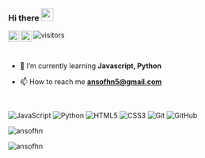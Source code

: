### Hi there <img src="https://media.giphy.com/media/hvRJCLFzcasrR4ia7z/giphy.gif" width="25px">

<a href="https://www.instagram.com/ansofhn/">
  <img align="left" alt="Ansofhn Instagram" width="22px" src="https://raw.githubusercontent.com/hussainweb/hussainweb/main/icons/instagram.png" />
</a>
<a href="https://www.linkedin.com/in/ansofhn">
  <img align="left" alt="Ansofhn LinkedIN" width="22px" src="https://raw.githubusercontent.com/peterthehan/peterthehan/master/assets/linkedin.svg" />
</a>

![visitors](https://visitor-badge.glitch.me/badge?page_id=ansofhn)

<br />


- 🌱 I’m currently learning **Javascript, Python**

- 📫 How to reach me **ansofhn5@gmail.com**

<br />

![JavaScript](https://img.shields.io/badge/-JavaScript-black?style=flat-square&logo=javascript)
![Python](https://img.shields.io/badge/-Python-black?style=flat-square&logo=Python)
![HTML5](https://img.shields.io/badge/-HTML5-black?style=flat-square&logo=html5&logoColor=white)
![CSS3](https://img.shields.io/badge/-CSS3-black?style=flat-square&logo=css3)
![Git](https://img.shields.io/badge/-Git-black?style=flat-square&logo=git)
![GitHub](https://img.shields.io/badge/-GitHub-181717?style=flat-square&logo=github)


<p><img align="left" src="https://github-readme-stats.vercel.app/api/top-langs?username=ansofhn&show_icons=true&locale=en&theme=gotham" alt="ansofhn" /></p>
&nbsp;
<p align="left"> <img src="https://github-readme-stats.vercel.app/api?username=ansofhn&show_icons=true&theme=gotham" alt="ansofhn" />

